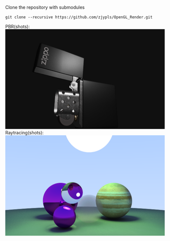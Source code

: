 
Clone the repository with submodules 
```
git clone --recursive https://github.com/zjypls/OpenGL_Render.git
```
PBR(shots):
![PBR](./Assets/Show/PBR_Shot.png)
Raytracing(shots):
![Raytracing](./Assets/Show/Tracing_Shot.png)

